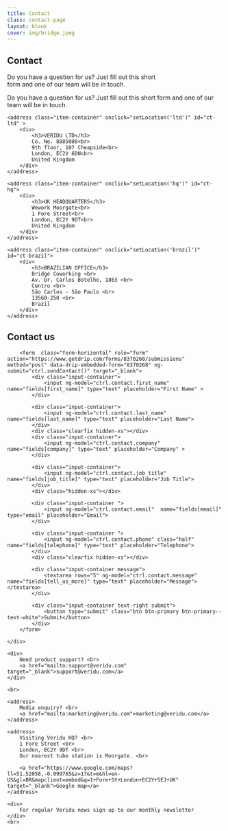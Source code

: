 ```yaml
---
title: Contact
class: contact-page
layout: blank
cover: img/bridge.jpeg
---
```


<section class="contact__landing">
	<div class="contact__body">
		<div class="contact__cover">
			<div class="contact__cover__overlay"></div>
			<div class="map" id="map"></div>
			<div class="contact__cover__contents">
				<div class="page-description">
					<h1>Contact</h1>
					<p>
						Do you have a question for us? Just fill out this short <br>
						form and one of our team will be in touch.
					</p>
				</div>
			</div>
		</div>
	</div>
</section>

<section class="contact__welcome__mobile">
	<p>
		Do you have a question for us? Just fill out this short form and one of our team will be in touch.
	</p>
</section>

<section class="veridu-list md-cards">

	<address class="item-container" onclick="setLocation('ltd')" id="ct-ltd" >
		<div>
			<h3>VERIDU LTD</h3>
			Co. No. 8885008<br>
			9th floor, 107 Cheapside<br>
			London, EC2V 6DN<br>
			United Kingdom
		</div>
	</address>

	<address class="item-container" onclick="setLocation('hq')" id="ct-hq">
		<div>
			<h3>UK HEADQUARTERS</h3>
			Wework Moorgate<br>
			1 Fore Street<br>
			London, EC2Y 9DT<br>
			United Kingdom
		</div>
	</address>

	<address class="item-container" onclick="setLocation('brazil')" id="ct-brazil">
		<div>
			<h3>BRAZILIAN OFFICE</h3>
			Bridge Coworking <br>
			Av. Dr. Carlos Botelho, 1863 <br>
			Centro <br>
			São Carlos - São Paulo <br>
			13560-250 <br>
			Brazil
		</div>
	</address>
</section>


<section class="contact veridu-list">
	<div>
		<h2 class="font-light">Contact us</h2>

		<form  class="form-horizontal" role="form" action="https://www.getdrip.com/forms/8370268/submissions" method="post" data-drip-embedded-form="8370268" ng-submit="ctrl.sendContact()" target="_blank">
			<div class="input-container">
				<input ng-model="ctrl.contact.first_name" name="fields[first_name]" type="text" placeholder="First Name" >
			</div>

			<div class="input-container">
				<input ng-model="ctrl.contact.last_name" name="fields[last_name]" type="text" placeholder="Last Name">
			</div>
			<div class="clearfix hidden-xs"></div>
			<div class="input-container">
				<input ng-model="ctrl.contact.company" name="fields[company]" type="text" placeholder="Company" >
			</div>

			<div class="input-container">
				<input ng-model="ctrl.contact.job_title" name="fields[job_title]" type="text" placeholder="Job Title">
			</div>
			<div class="hidden-xs"></div>

			<div class="input-container ">
				<input ng-model="ctrl.contact.email"  name="fields[email]" type="email" placeholder="Email">
			</div>

			<div class="input-container ">
				<input ng-model="ctrl.contact.phone" class="half"  name="fields[telephone]" type="text" placeholder="Telephone">
			</div>
			<div class="clearfix hidden-xs"></div>

			<div class="input-container message">
				<textarea rows="5" ng-model="ctrl.contact.message" name="fields[tell_us_more]" type="text" placeholder="Message"></textarea>
			</div>

			<div class="input-container text-right submit">
				<button type="submit" class="btn btn-primary btn-primary--text-white">Submit</button>
			</div>
		</form>

	</div>
</section>


<section class="support pure-container">

	<div>
		Need product support? <br>
		<a href="mailto:support@veridu.com" target="_blank">support@veridu.com</a>
	</div>

	<br>

	<address>
		Media enquiry? <br>
        <a href="mailto:marketing@veridu.com">marketing@veridu.com</a>
	</address>

	<address>
		Visiting Veridu HQ? <br>
		1 Fore Street <br>
		London, EC2Y 9DT <br>
		Our nearest tube station is Moorgate. <br>

		<a href="https://www.google.com/maps?ll=51.52058,-0.099765&z=17&t=m&hl=en-US&gl=BR&mapclient=embed&q=1+Fore+St+London+EC2Y+5EJ+UK" target="_blank">Google map</a>
	</address>

	<div>
		For regular Veridu news sign up to our monthly newsletter
	</div>
	<br>
</section>

<script type="text/javascript">

	function load () {

		var $window = $(window);
		var $cover = $('.contact__cover');
		$cover.css('height', ($window.height() * 0.7));
		$window.resize(function() {
			$cover.css('height', ($window.height() * 0.7));
		});

	}

	document.addEventListener('DOMContentLoaded', load);

</script>


<script type="text/javascript" src="https://maps.googleapis.com/maps/api/js?sensor=false" ></script>
<script >


	var mapOptions  = {
		'hq' : {
			latLng: { lat: 51.5180027, lng: -0.090573 },
			options: {
				center: new google.maps.LatLng({ lat: 51.5180027, lng: -0.090573 }),
				zoom: 15,
				mapTypeId: google.maps.MapTypeId.ROADMAP,
				disableDefaultUI: true
			}
		},
		'ltd' : {
			latLng: { lat: 51.5142235, lng: -0.095689 },
			options : {
				center: new google.maps.LatLng({ lat: 51.5142235, lng: -0.095689 }),
				zoom: 15,
				mapTypeId: google.maps.MapTypeId.ROADMAP,
				disableDefaultUI: true
			}
		},
		'brazil' : {
			latLng: { lat: -22.0114421, lng: -47.8925417 },
			options: {
				center: new google.maps.LatLng({ lat: 22.0082951, lng: -47.9088077 }),
				zoom: 15,
				mapTypeId: google.maps.MapTypeId.ROADMAP,
				disableDefaultUI: true
			}
		}
	};
	function setLocation(office) {
		Map.setCenter(mapOptions[office].latLng);
		$('.item-container').removeClass('animated bounce');
		$('#ct-' + office).addClass('animated bounce');
	}


	var Map = new google.maps.Map(document.getElementById("map"), mapOptions['hq'].options);
	new google.maps.Marker({
		position: mapOptions['hq'].latLng,
		map: Map,
		title: 'Veridu HQ'
	});
	new google.maps.Marker({
		position: mapOptions['ltd'].latLng,
		map: Map,
		title: 'Veridu HQ'
	});
	new google.maps.Marker({
		position: mapOptions['brazil'].latLng,
		map: Map,
		title: 'Veridu HQ'
	});

</script>
